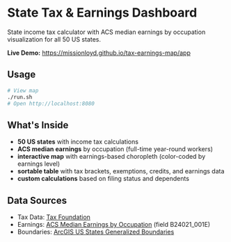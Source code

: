 # State Tax & Earnings Dashboard

State income tax calculator with ACS median earnings by occupation visualization for all 50 US states.

**Live Demo:** https://missionloyd.github.io/tax-earnings-map/app

## Usage

```bash
# View map
./run.sh
# Open http://localhost:8080
```

## What's Inside

- **50 US states** with income tax calculations
- **ACS median earnings** by occupation (full-time year-round workers)
- **interactive map** with earnings-based choropleth (color-coded by earnings level)
- **sortable table** with tax brackets, exemptions, credits, and earnings data
- **custom calculations** based on filing status and dependents

## Data Sources

- Tax Data: [Tax Foundation](https://taxfoundation.org/publications/state-individual-income-tax-rates-and-brackets/)
- Earnings: [ACS Median Earnings by Occupation](https://services.arcgis.com/P3ePLMYs2RVChkJx/ArcGIS/rest/services/ACS_Median_Earnings_by_Occupation_Boundaries/FeatureServer/0) (field B24021_001E)
- Boundaries: [ArcGIS US States Generalized Boundaries](https://services.arcgis.com/P3ePLMYs2RVChkJx/ArcGIS/rest/services/USA_States_Generalized_Boundaries/FeatureServer/0)
